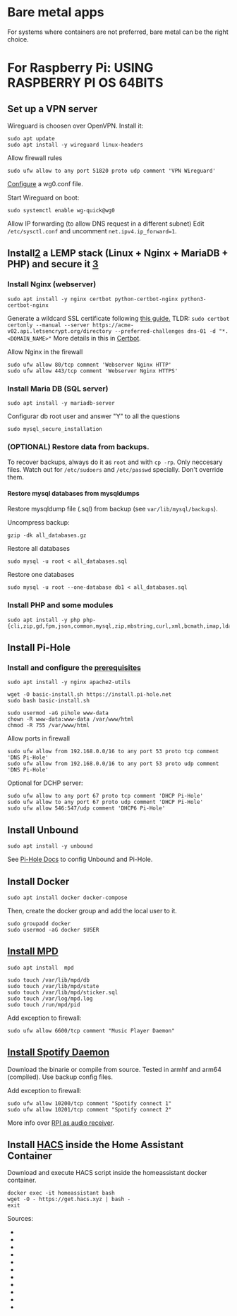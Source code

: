 # Bare metal apps
For systems where containers are not preferred, bare metal can be the right choice.

# For Raspberry Pi: USING RASPBERRY PI OS 64BITS

## Set up a VPN server
Wireguard is choosen over OpenVPN. Install it:
```
sudo apt update
sudo apt install -y wireguard linux-headers
```

Allow firewall rules
```
sudo ufw allow to any port 51820 proto udp comment 'VPN Wireguard'
```

[Configure][1] a wg0.conf file. 

Start Wireguard on boot:
```
sudo systemctl enable wg-quick@wg0
```

Allow IP forwarding (to allow DNS request in a different subnet)
Edit `/etc/sysctl.conf` and uncomment `net.ipv4.ip_forward=1`.


## Install[2] a LEMP stack (Linux + Nginx + MariaDB + PHP) and secure it [3]
### Install Nginx (webserver)
```
sudo apt install -y nginx certbot python-certbot-nginx python3-certbot-nginx
```

Generate a wildcard SSL certificate following [this guide.][4]
TLDR: `sudo certbot certonly --manual --server https://acme-v02.api.letsencrypt.org/directory --preferred-challenges dns-01 -d "*.<DOMAIN_NAME>"`
More details in this in [Certbot][5].

Allow Nginx in the firewall
```
sudo ufw allow 80/tcp comment 'Webserver Nginx HTTP'
sudo ufw allow 443/tcp comment 'Webserver Nginx HTTPS'
```


### Install Maria DB (SQL server)
```
sudo apt install -y mariadb-server
```

Configurar db root user and answer "Y" to all the questions
```
sudo mysql_secure_installation
```

###  (OPTIONAL) Restore data from backups.
To recover backups, always do it as `root` and with `cp -rp`. Only neccesary files. Watch out for `/etc/sudoers` and `/etc/passwd` specially. Don't override them.

#### Restore mysql databases from mysqldumps
Restore mysqldump file (.sql) from backup (see `var/lib/mysql/backups`).

Uncompress backup:
```
gzip -dk all_databases.gz
```

Restore all databases
```
sudo mysql -u root < all_databases.sql
```

Restore one databases
```
sudo mysql -u root --one-database db1 < all_databases.sql
```


### Install PHP and some modules
```
sudo apt install -y php php-{cli,zip,gd,fpm,json,common,mysql,zip,mbstring,curl,xml,bcmath,imap,ldap,intl,gmp,imagick,cgi,sqlite3}
```


## Install Pi-Hole
### Install and configure the [prerequisites][6]
```
sudo apt install -y nginx apache2-utils
```

```
wget -O basic-install.sh https://install.pi-hole.net
sudo bash basic-install.sh

sudo usermod -aG pihole www-data
chown -R www-data:www-data /var/www/html
chmod -R 755 /var/www/html
```

Allow ports in firewall
```
sudo ufw allow from 192.168.0.0/16 to any port 53 proto tcp comment 'DNS Pi-Hole'
sudo ufw allow from 192.168.0.0/16 to any port 53 proto udp comment 'DNS Pi-Hole'
```

Optional for DCHP server:
```
sudo ufw allow to any port 67 proto tcp comment 'DHCP Pi-Hole'
sudo ufw allow to any port 67 proto udp comment 'DHCP Pi-Hole'
sudo ufw allow 546:547/udp comment 'DHCP6 Pi-Hole'
```

## Install Unbound
```
sudo apt install -y unbound
```

See [Pi-Hole Docs][7] to config Unbound and Pi-Hole.

## Install Docker
```
sudo apt install docker docker-compose
```

Then, create the docker group and add the local user to it.
```
sudo groupadd docker
sudo usermod -aG docker $USER
```

## [Install MPD][8]
```
sudo apt install  mpd

sudo touch /var/lib/mpd/db
sudo touch /var/lib/mpd/state
sudo touch /var/lib/mpd/sticker.sql
sudo touch /var/log/mpd.log
sudo touch /run/mpd/pid
```

Add exception to firewall:
```
sudo ufw allow 6600/tcp comment "Music Player Daemon"
```

## [Install Spotify Daemon][9]
Download the binarie or compile from source. Tested in armhf and arm64 (compìled).
Use backup config files.

Add exception to firewall:
```
sudo ufw allow 10200/tcp comment "Spotify connect 1"
sudo ufw allow 10201/tcp comment "Spotify connect 2"
```
More info over [RPI as audio receiver][10].


## Install [HACS][11] inside the Home Assistant Container
Download and execute HACS script inside the homeassistant docker container.
```
docker exec -it homeassistant bash
wget -O - https://get.hacs.xyz | bash -
exit
```


Sources:
- [1]: https://www.wireguard.com/quickstart/
- [2]: https://www.digitalocean.com/community/tutorials/how-to-install-linux-apache-mariadb-php-lamp-stack-on-debian-10
- [3]: https://www.digitalocean.com/community/tutorials/how-to-secure-nginx-with-let-s-encrypt-on-debian-10
- [4]: https://medium.com/@alitou/getting-a-wildcard-ssl-certificate-using-certbot-and-deploy-on-nginx-15b8ffa34157
- [5]: https://certbot.eff.org/lets-encrypt/debianbuster-nginx
- [6]: https://docs.pi-hole.net/guides/webserver/nginx/
- [7]: https://docs.pi-hole.net/guides/dns/unbound/
- [8]: https://wiki.archlinux.org/title/Music_Player_Daemon_(Espa%C3%B1ol)#Procedimiento_de_Instalaci%C3%B3n_del_demonio
- [9]: https://github.com/Spotifyd/spotifyd
- [10]: https://github.com/nicokaiser/rpi-audio-receiver
- [11]: https://hacs.xyz/docs/setup/download#option-2-run-the-downloader-inside-the-container
